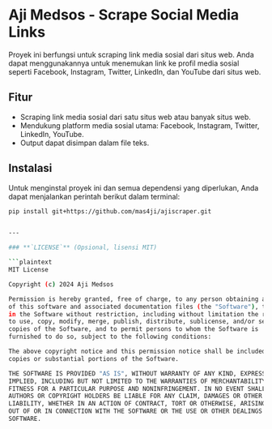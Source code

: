 # Aji Medsos - Scrape Social Media Links

Proyek ini berfungsi untuk scraping link media sosial dari situs web. Anda dapat menggunakannya untuk menemukan link ke profil media sosial seperti Facebook, Instagram, Twitter, LinkedIn, dan YouTube dari situs web.

## Fitur

- Scraping link media sosial dari satu situs web atau banyak situs web.
- Mendukung platform media sosial utama: Facebook, Instagram, Twitter, LinkedIn, YouTube.
- Output dapat disimpan dalam file teks.

## Instalasi

Untuk menginstal proyek ini dan semua dependensi yang diperlukan, Anda dapat menjalankan perintah berikut dalam terminal:

```bash
pip install git+https://github.com/mas4ji/ajiscraper.git


---

### **`LICENSE`** (Opsional, lisensi MIT)

```plaintext
MIT License

Copyright (c) 2024 Aji Medsos

Permission is hereby granted, free of charge, to any person obtaining a copy
of this software and associated documentation files (the "Software"), to deal
in the Software without restriction, including without limitation the rights
to use, copy, modify, merge, publish, distribute, sublicense, and/or sell
copies of the Software, and to permit persons to whom the Software is
furnished to do so, subject to the following conditions:

The above copyright notice and this permission notice shall be included in all
copies or substantial portions of the Software.

THE SOFTWARE IS PROVIDED "AS IS", WITHOUT WARRANTY OF ANY KIND, EXPRESS OR
IMPLIED, INCLUDING BUT NOT LIMITED TO THE WARRANTIES OF MERCHANTABILITY,
FITNESS FOR A PARTICULAR PURPOSE AND NONINFRINGEMENT. IN NO EVENT SHALL THE
AUTHORS OR COPYRIGHT HOLDERS BE LIABLE FOR ANY CLAIM, DAMAGES OR OTHER
LIABILITY, WHETHER IN AN ACTION OF CONTRACT, TORT OR OTHERWISE, ARISING FROM,
OUT OF OR IN CONNECTION WITH THE SOFTWARE OR THE USE OR OTHER DEALINGS IN THE
SOFTWARE.
